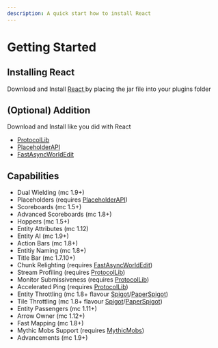 ```yaml
---
description: A quick start how to install React
---
```


# Getting Started

## Installing React

Download and Install [React ](https://www.spigotmc.org/resources/react-smart-server-performance.21057/)by placing the jar file into your plugins folder

## \(Optional\) Addition

Download and Install like you did with React

* [ProtocolLib](https://www.spigotmc.org/resources/protocollib.1997/)
* [PlaceholderAPI](https://www.spigotmc.org/resources/placeholderapi.6245/)
* [FastAsyncWorldEdit](https://www.spigotmc.org/resources/fast-async-worldedit.13932/)

## Capabilities

* Dual Wielding \(mc 1.9+\)
* Placeholders \(requires [PlaceholderAPI](https://www.spigotmc.org/resources/placeholderapi.6245/)\)
* Scoreboards \(mc 1.5+\)
* Advanced Scoreboards \(mc 1.8+\)
* Hoppers \(mc 1.5+\)
* Entity Attributes \(mc 1.12\)
* Entity AI \(mc 1.9+\)
* Action Bars \(mc 1.8+\)
* Entitiy Naming \(mc 1.8+\)
* Title Bar \(mc 1.7.10+\)
* Chunk Relighting \(requires [FastAsyncWorldEdit](https://www.spigotmc.org/resources/fast-async-worldedit.13932/)\)
* Stream Profiling \(requires [ProtocolLib](https://www.spigotmc.org/resources/protocollib.1997/)\)
* Monitor Submissiveness \(requires [ProtocolLib](https://www.spigotmc.org/resources/protocollib.1997/)\)
* Accelerated Ping \(requires [ProtocolLib](https://www.spigotmc.org/resources/protocollib.1997/)\)
* Entity Throttling \(mc 1.8+ flavour [Spigot](https://hub.spigotmc.org/jenkins/job/BuildTools/)/[PaperSpigot](https://papermc.io/downloads)\)
* Tile Throttling \(mc 1.8+ flavour [Spigot](https://hub.spigotmc.org/jenkins/job/BuildTools/)/[PaperSpigot](https://papermc.io/downloads)\)
* Entity Passengers \(mc 1.11+\)
* Arrow Owner \(mc 1.12+\)
* Fast Mapping \(mc 1.8+\)
* Mythic Mobs Support \(requires [MythicMobs](https://www.spigotmc.org/resources/%E2%9A%94-mythicmobs-free-version-%E2%96%BAthe-1-custom-mob-creator%E2%97%84.5702/)\)
* Advancements \(mc 1.9+\)

